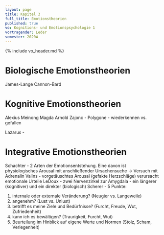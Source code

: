 ```yaml
---
layout: page
title: Kapitel 3
full_title: Emotionstheorien
published: true
vo: Kognitions- und Emotionspsychologie 1
vortragender: Leder
semester: 2020W
---
```


{% include vo_header.md %}

# Biologische Emotionstheorien

James-Lange
Cannon-Bard

# Kognitive Emotionstheorien
Alexius Meinong
Magda Arnold
Zajonc - Polygone - wiederkennen vs. gefallen

Lazarus -

# Integrative Emotionstheorien
Schachter - 2 Arten der Emotionsentstehung. Eine davon ist physiologisches Arousal mit anschließender Ursachensuche -> Versuch mit Adrenalin
Valins - vorgetäuschtes Arousal (gefakte Herzschläge) verursacht emotionale Urteile
LeDoux - zwei Nervenzirkel zur Amygdala  - ein längerer (kognitiver) und ein direkter (biologisch)
Scherer - 5 Punkte:
1. internale oder externale Veränderung? (Neugier vs. Langeweile)
2. angenehm? (Lust vs. Unlust)
3. betrifft es meine Ziele und Bedürfnisse? (Furcht, Freude, Wut, Zufriedenheit)
4. kann ich es bewältigen? (Traurigkeit, Furcht, Wut)
5. Beurteilung im Hinblick auf eigene Werte und Normen (Stolz, Scham, Verlegenheit)
